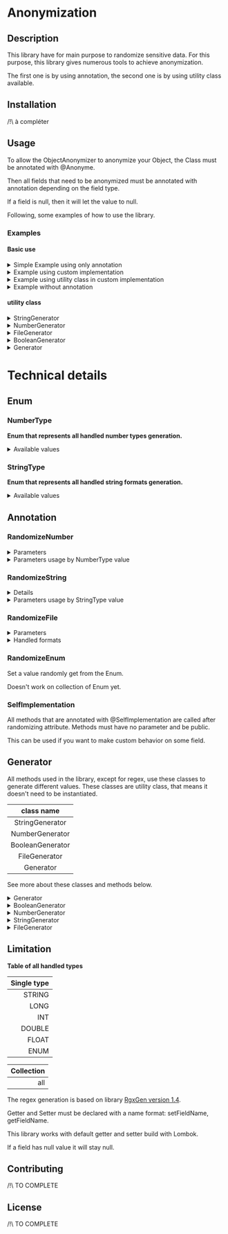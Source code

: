 # Anonymization

## Description

This library have for main purpose to randomize sensitive data.
For this purpose, this library gives numerous tools to achieve anonymization.

The first one is by using annotation, the second one is by using utility class available.

## Installation

/!\ à compléter 

## Usage
To allow the ObjectAnonymizer to anonymize your Object, the Class must be annotated with @Anonyme.

Then all fields that need to be anonymized must be annotated with annotation depending on the field type.

If a field is null, then it will let the value to null.

Following, some examples of how to use the library.

### Examples

#### Basic use
<details>
    <summary>
        Simple Example using only annotation
    </summary>

In this example, we want to randomize value with the simplest way.
First we set annotation **@Anonyme** on the class, then we annotate fields that need to be randomized.

````java
@Anonyme
public class Person {

    @RandomizeString(StringType.STRING)
    private String firstName = "";

    @RandomizeString(value = StringType.STRING, minLength = 2, maxLength = 2)
    private String lastName = "";

    @RandomizeString(StringType.EMAIL)
    private String email = "";

    @RandomizeString(StringType.NUMBER)
    private String number = "";

    @RandomizeNumber(value = NumberType.LONG, minValue = "15", maxValue = "21", minSize = 3, maxSize = 6)
    private List<Long> longs = new ArrayList<>();

    /*  Getter and Setter necessary */
    /* Constructor */
}
````

````java
public class Main {
    public static void main(String[] args) {
        Person p = new Person();  // create a new Person
        ObjectAnonymizer oa = new ObjectAnonymizer();  // instance of objectAnonymizer 
        oa.anonymize(p);  // apply anonymization to p
    }
}
````

There, all fields annotated will be randomized based on the behavior given in the annotation.

</details>

<details>
    <summary>
        Example using custom implementation
    </summary>

In this example, we want to randomize firstName and lastName using annotation, we want fullName as firstName and lastName anonymized separated by a space.

For this, we can use **@SelfImplementation** as following to consider other fields during the anonymization.

First, we set annotation **@Anonyme** on the class, then we annotate fields firstName and lastName.
At last, we create a method that will be annotated with **@SelfImplementation**.

A method annotated with **@SelfImplementation** will be called after field anonymization.



````java
@Anonyme
public class Person {

    @RandomizeString(StringType.STRING)
    private String firstName = "";

    @RandomizeString(value = StringType.STRING, minLength = 2, maxLength = 2)
    private String lastName = "";

    private String fullName = "";

    @SelfImplementation
    public void customExample() {
        fullName = firstName + " " + lastName;
    }

    /*  Getter and Setter necessary */
    /* Constructor */
}
````

````java
public class Main {
    public static void main(String[] args) {
        Person p = new Person();  // create a new Person
        ObjectAnonymizer oa = new ObjectAnonymizer();  // instance of objectAnonymizer 
        oa.anonymize(p);  // apply anonymization to p
    }
}
````

In this case, the firstName and lastName will be randomized by annotation.
At the end, the method customExample( ) will be called so fullName will be the firstName and lastName that have been randomized.

</details>


<details>
    <summary>
        Example using utility class in custom implementation
    </summary>

In this example, we want to randomize fields but with specific behavior.

In this case utility class can be used for this purpose.

First we set annotation **@Anonyme** on the class, then we create a method that will be annotated with **@SelfImplementation**.

````java
@Anonyme
public class Person {

    private String fullName = "";

    @SelfImplementation
    public void customExample() {
        fullName = StringGenerator.generateString() + " " + StringGenerator.generateString(4, 5);
    }

    /*  Getter and Setter necessary */
    /* Constructor */
}
````

````java
public class Main {
    public static void main(String[] args) {
        Person p = new Person();  // create a new Person
        ObjectAnonymizer oa = new ObjectAnonymizer();  // instance of objectAnonymizer 
        oa.anonymize(p);  // apply anonymization to p
    }
}
````

Here full name will be constructed as a random string of random size between default value given
[here](#staticStringGenerator) and a random string of size between 4 and 5, separated by a space.

</details>

<details>
    <summary>
        Example without annotation
    </summary>

In this example, we want to randomize firstName and lastName and anonymize the CV without any annotation.

Here the old cv is deleted then create a new cv without any content.



````java
public class Person {

    private String firstName = "";

    private String lastName = "";

    private String cvUri = "path/to/file.pdf";

    /*  Getter and Setter */
    /* Constructor */
}
````

````java
import org.avisto.anonymization.generator.StringGenerator;

public class Main {
    public static void main(String[] args) {
        Person p = new Person("Zoo", "Landers", "tmp/cv/cv_zou_landers.pdf");  // create a new Person
        p.setFirstName(StringGenerator.generateString());
        p.setLastName(StringGenerator.generateString());
        FileGenerator.deleteFile(p.getCvUri());
        FileGenerator.generateFile("tmp/cv/", "new_name", "pdf");
    }
}
````

</details>

#### utility class

<details>
    <summary>
       StringGenerator
    </summary>

````java
import org.avisto.anonymization.generator.StringGenerator;

public class Main {
    public static void main(String[] args) {
        String v1 = StringGenerator.generateString();
        // v1 = a random string with length between default value define in StringGenerator class

        String v2 = StringGenerator.generateString(1, 3);
        // v2 = a random string with length between 1 and 3

        String v3 = StringGenerator.generateNumber(10, 16, 3);
        // v3 = a number as string between the first and second parameter and fill with 0 at the beginning to have a length equals to the last parameter

        String v4 = StringGenerator.generateNumber(4);
        // v4 = string of 4 number

        String v5 = StringGenerator.generateText(1, 5);
        // v5 = string of length between 1 and 5, the string is based on LOREM_IPSUM field in class StringGenerator

        String v6 = StringGenerator.generateStringFromFile("path/To/File/example.txt");
        // v6 = random value get in the file given

        String v7 = StringGenerator.generateFromRegex("[a-z]{2}[0-9]{3}");
        // v7 = string that match the pattern given 
    }
}
````
Here the file example.txt contains :<br>
_________
An<br>
example
_________

See supported regex pattern syntax [here](https://github.com/curious-odd-man/RgxGen#supported-syntax).

</details>


<details>
    <summary>
       NumberGenerator
    </summary>

````java
public class Main {
    public static void main(String[] args) {
        int v1 = NumberGenerator.generateInt(); 
        // v1 = a random int

        long v2 = NumberGenerator.generateLong();
        // v2 = a random long

        float v3 = NumberGenerator.generateFloat();
        // v3 = a random float

        double v4 = NumberGenerator.generateDouble();
        // v4 = a random double

        int v5 = NumberGenerator.generateInt(10, 20);
        // v5 = a random int between 10 and 20 exclude

        long v6 = NumberGenerator.generateLong(10L, 20L);
        // v6 = a random long between 10 and 20 exclude

        float v7 = NumberGenerator.generateFloat(10f, 20f);
        // v7 = a random float between 10 and 20 exclude

        double v8 = NumberGenerator.generateDouble(10d, 20d);
        // v8 = a random double between 10 and 20 exclude
    }
}
````

</details>

<details>
    <summary>
       FileGenerator
    </summary>

````java
public class Main {
    public static void main(String[] args) {
        String v1 = FileGenerator.generateFile("/tmp", "name_of_file", "pdf"); // create a file of extension pdf
        // v1 = string corresponding of path where the file has been created
        // here : /tmp/name_of_file.pdf

        String v2 = FileGenerator.generateFile("/tmp/name_of_file.pdf"); // create a file of extension pdf
        // v2 = string corresponding of path where the file has been created
        // here : /tmp/name_of_file.pdf

        String v3 = FileGenerator.generateFile("/tmp/my_base_directory/", "/tmp/name_of_file.png"); // search a base file name base.png in the directory given as first parameter then create a copy to the path given in second parameter
        // v3 = string corresponding of path where the file has been created
        // here : /tmp/name_of_file.png

        byte[] v4 = FileGenerator.generateFileAsBytes("jpeg");
        // v4 = array of byte corresponding of a base file of extension jpeg

        byte[] v5 = FileGenerator.generateFileAsBytes("/tmp/my_base_directory/", "txt"); // search a base file name base.txt in the directory given as first parameter to return as byte array
        // v5 = array of byte corresponding of a base file txt get in the directory given as first param

        String v6 = FileGenerator.getExtension("/tmp/name_of_file.pdf");
        // v6 = extension of the file
        // here : pdf

        boolean v7 = FileGenerator.deleteFile("/tmp/file_to_delete.docx");
        // v7 = boolean that indicate if it has deleted the file given properly
    }
}
````
</details>

<details>
    <summary>
       BooleanGenerator
    </summary>

````java
import org.avisto.anonymization.generator.BooleanGenerator;

public class Main {
    public static void main(String[] args) {
        boolean v1 = BooleanGenerator.generateBoolean();
        // v1 = boolean that have 50% chance to be true 

        boolean v2 = BooleanGenerator.generateBoolean(0.3);
        // v2 = boolean that have 30% chance to be true
    }
}
````
</details>

</details>

<details>
    <summary>
       Generator
    </summary>

````java
import org.avisto.anonymization.generator.BooleanGenerator;
import org.avisto.anonymization.generator.Generator;

import java.util.ArrayList;
import java.util.List;

public class Main {
    public static void main(String[] args) {
        List<String> values = new ArrayList<>();
        values.add("first value");
        values.add("second value");
        
        String v1 = Generator.generateValueFromCollection(values);
        // v1 = random value from values 

        int v2 = Generator.generateValueFromCollection(new Integer[]{12, 10, 8});
        // v2 = random value from array given 
        // work only on arrays of Objects not primitives
    }
}
````
Note that generateValueFromCollection works on any type which is inside the collection given.

Here we used String and Integer, but it can be any Object.

</details>


# Technical details

## Enum

### NumberType
**Enum that represents all handled number types generation.**
<details>
    <summary>
        Available values
    </summary>

Values:
- `LONG`
- `INT`
- `FLOAT`
- `DOUBLE`
</details>

### StringType
**Enum that represents all handled string formats generation.**

<details>
    <summary>
        Available values
    </summary>

Values:
- `STRING`
- `TEXT`
- `EMAIL`
- `URL`
- `PHONE_INTERNATIONAL`
- `PHONE_FR`
- `SOCIAL_SECURITY_NUMBER`
- `LICENSE_PLATE`
- `STRING_FROM_FILE`
- `NUMBER`
- `STRING_FROM_ARRAY`
- `REGEX`
</details>

## Annotation

### RandomizeNumber

<details>
    <summary>
        Parameters
    </summary>

|     name | type       | is optional | default   | description                |
|---------:|------------|-------------|-----------|----------------------------|
|    value | NumberType | false       | none      | behavior                   |
| minValue | String     | true        | "default" | min value                  |
| maxValue | String     | true        | "default" | max value                  |
|  minSize | int        | true        | 1         | min size of the collection |
|  maxSize | int        | true        | 15        | max size of the collection |

The default min (alt. max) value is the minimal (alt. maximal) value possible depending on the NumberType.

The size of the collection is selected randomly between minSize and maxSize.

minSize and maxSize are used only if the field is a collection.

</details>

<details>
    <summary>
        Parameters usage by NumberType value
    </summary>

|   value | parameters                               | description     |
|--------:|------------------------------------------|-----------------|
|    LONG | minValue, maxValue, minSize, maxSize     | generate long   |
|     INT | minValue, maxValue, minSize, maxSize     | generate int    |
|   FLOAT | minValue, maxValue, minSize, maxSize     | generate float  |
|  DOUBLE | minValue, maxValue, minSize, maxSize     | generate double |

</details>

### RandomizeString <a id='stringAnnotation'/>

<details>
    <summary>
        Parameters
    </summary>

|           name | type            | is optional | default         | description                               |
|---------------:|-----------------|-------------|-----------------|-------------------------------------------|
|          value | StringType      | false       | none            | behavior                                  |
|      minLength | int             | true        | "default"       | min length                                |
|      maxLength | int             | true        | "default"       | max length                                |
|           path | String          | true        | ""              | path of the file where to get values      |
| possibleValues | Array\<String\> | true        | {}              | array of different values that can be set |
|        minSize | int             | true        | 1               | min size of the collection                |
|        maxSize | int             | true        | 10              | max size of the collection                |
|        pattern | String          | true        | "\[a-z\]{5,12}" | regex pattern                             |

The default minLength (alt. maxLength) value is the minimal (alt. maximal) length possible depending on the StringType,
the final length is selected randomly between minLength and MaxLength.

The size of the collection is selected randomly between minSize and maxSize.

minSize and maxSize are used only if the field is a collection.

See supported regex pattern syntax [here](https://github.com/curious-odd-man/RgxGen#supported-syntax).

</details>

<details>
    <summary>
        Parameters usage by StringType value
    </summary>

|                  value | parameters                             | description                                                                               |
|-----------------------:|----------------------------------------|-------------------------------------------------------------------------------------------|
|                 STRING | minLength, maxLength, minSize, maxSize | generate random string, the alphabet is \[a-z\]                                           |
|                   TEXT | minLength, maxLength, minSize, maxSize | generate "Lorem ipsum" text                                                               |
|                  EMAIL | minSize, maxSize                       | generate random email with format : %s.%s@%s.%s \*                                        |
|                    URL | minSize, maxSize                       | generate random url with format : \[https, http\]://%s/%s/%s \*                           |
|    PHONE_INTERNATIONAL | minSize, maxSize                       | generate international phone number                                                       |
|               PHONE_FR | minSize, maxSize                       | generate french national phone number                                                     |
| SOCIAL_SECURITY_NUMBER | minSize, maxSize                       | generate random social security number with format : \[0,1\]\[0-9\]{2}\[01-12\]\[0-9\]{8} |
|          LICENSE_PLATE | minSize, maxSize                       | generate license plate with format \[A-Z\]{2}-\[0-9\]{3}-\[A-Z\]{2}                       |
|       STRING_FROM_FILE | path, minSize, maxSize                 | select value from file                                                                    |
|      STRING_FROM_ARRAY | possibleValues , minSize, maxSize      | select value from array                                                                   |
|                 NUMBER | minLength, maxLength, minSize, maxSize | generate number as string                                                                 |
|                  REGEX | pattern, minSize, maxSize              | generate string which respects the pattern                                                |
|                   IPV4 | minSize, maxSize                       | generate string which respects IPV4 format                                                |
|                   IPV6 | minSize, maxSize                       | generate string which respects IPV6 format                                                |

 `*` Replace %s by a random string.

</details>


### RandomizeFile

<details>
    <summary>
        Parameters
    </summary>

|             name | type             | is optional | default                                                                     | description                                      |
|-----------------:|------------------|-------------|-----------------------------------------------------------------------------|--------------------------------------------------|
|  pathToDirectory | String           | false       | none                                                                        | directory where to save new file                 |
| nameFileBehavior | @RandomizeString | true        | @RandomizeString(value = StringType.STRING, minLength = 15, maxLength = 30) | behavior of how to generate the name of new file |
|        removeOld | boolean          | true        | true                                                                        | define if the old file should be removed         |
|          minSize | int              | true        | 1                                                                           | min size of the collection                       |
|          maxSize | int              | true        | 15                                                                          | max size of the collection                       |

The size of the collection is selected randomly between minSize and maxSize.

See more about nameFileBehavior on [RandomizeString](#stringAnnotation).

</details>

<details>
    <summary>
        Handled formats
    </summary>

|    format    | extension                                   |
|:------------:|---------------------------------------------|
|    image     | `bmp` `gif` `png` `jpg` `jpeg` `tiff` `svg` |
|     text     | `odt` `docx` `txt`                          |
| presentation | `ods` `pptx`                                |
| spreadsheet  | `odp` `xlsx` `csv`                          |
|    video     | `mp4`                                       |
|    audio     | `mp3` `m4a` `flac` `ogg` `wav`              |
|    other     | `pdf` `html` `htm`                          |


</details>

### RandomizeEnum

Set a value randomly get from the Enum.

Doesn't work on collection of Enum yet.

### SelfImplementation

All methods that are annotated with @SelfImplementation are called after randomizing attribute. Methods must have no parameter and be public.

This can be used if you want to make custom behavior on some field.


## Generator

All methods used in the library, except for regex, use these classes to generate different values. These classes are utility class, that means it doesn't need to be instantiated.

|    class name    |
|:----------------:|
| StringGenerator  |
| NumberGenerator  |
| BooleanGenerator |
|  FileGenerator   |
|    Generator     |

See more about these classes and methods below.

</details>

<details>
    <summary>
        Generator
    </summary>

### static method

`generateValueFromCollection( List<T> origin )` => Return a random value in the parameter origin.

`generateValueFromCollection( T[] origin )` => Return a random value in the parameter origin.

</details>

<details>
    <summary>
        BooleanGenerator
    </summary>

### static method

`GenerateBoolean( )` => Return a random boolean with a probability equals to 50% for true and 50% for false.

`GenerateBoolean( Float probability )` => Return a random boolean with a probability equals to { probability } for true and { 1 - probability } for false.

</details>


<details>
    <summary>
        NumberGenerator
    </summary>

### static method

`generateDouble( )` => Return a random Double.

`generateDouble( Double min, Double max )` => Generate a random Double, the value is between [ min, max [.

`generateFloat( )` => Return a random Float.

`generateFloat( Float min, Float max )` => Generate a random Float, the value is between [ min, max [.

`generateInt( )` => Return a random Integer.

`generateInt( Int min, Int max )` => Generate a random Int, the value is between [ min, max [.

`generateLong( )` => Return a random Long.

`generateLong( Long min, Long max )` => Generate a random Long, the value is between [ min, max [.

</details>

<details>
    <summary>
        StringGenerator
    </summary>

### static field <a id='staticStringGenerator'/>
int **DEFAULT_MAX_LENGTH** = 12

int **DEFAULT_MAX_SIZE** = 10

int **DEFAULT_MIN_LENGTH** = 3

int **DEFAULT_MIN_SIZE** = 1

String **LOREM_IPSUM** => basic lorem ipsum

### static method

`generateNumber( int length )` => Return a string of { length } number.

`generateNumber( long minValue, long maxValue, int digits )` => Return a string of random numbers in a minValue and maxValue.
If the value doesn't fill all digits it will complete it with enough 0 at the beginning.

`generateString( )` => Generate a random string with random length between [ DEFAULT_MIN_LENGTH, DEFAULT_MAX_LENGTH ].

`generateString( int minLength, int maxLength )` => Generate a random string with random length between [ minLength , maxLength ].
To generate a specific length, choose a value where minLength = maxLength.


`generateStringFromFile( String path )` => Select a random value from a file, the value in file must match this format:
_________
data1<br>
data2<br>
data3
_________
WARNING : It saves the content of the file on a map.
On consecutive calls, the file will not be re-opened each time, so if the path didn't change and the content of the file changed, it will not handle changes.


`generateText(int minLength, int maxLength)` => Generate "Lorem Ipsum" String with random length between [ minLength , maxLength ].
To generate a specific length, choose a value where minLength = maxLength.


`generateFromRegex( String pattern )` => Generate a string that match the pattern given
</details>

<details>
    <summary>
        FileGenerator
    </summary>

### static method

`deleteFile( String pathToFile )` =>
Delete the file given in param.

`generateFile( String pathToFile )` =>
Generate and save a file on the path given, based on blank file put in resources in this library.<br>
It will get the extension expected on the pathToFile param.

`generateFile( String originDirectory, String pathToFile )` =>
Generate a file based on file in originDirectory. To work, files must match name: base.[extension]<br>
It will get the extension expected on the pathToFile param.

`generateFile( String pathToDirectory, String name, String extension )` => 
Generate a file to the pathToDirectory with the name and extension given, based on blank file in resources in this library depending on the extension given.

`generateFileAsBytes( String extension )` =>
It will return the byte array corresponding to the file depending on the extension given. 
It will get a template file on resources from this library.

`generateFileAsBytes( String originDirectory, String extension )` =>
It will return the byte array corresponding to the file depending on the extension given.
It will get a template file on the originDirectory given, the template must match name base.[extension] .

`getExtension( String pathToFile )` => Get and return the extension of a file given.

</details>

## Limitation

**Table of all handled types**

| Single type |
|------------:|
|      STRING |
|        LONG |
|         INT |
|      DOUBLE |
|       FLOAT |
|        ENUM |

| Collection |
|-----------:|
|        all |

The regex generation is based on library [RgxGen version 1.4](https://github.com/curious-odd-man/RgxGen/tree/1.4).

Getter and Setter must be declared with a name format: setFieldName, getFieldName. 

This library works with default getter and setter build with Lombok.

If a field has null value it will stay null.

## Contributing
/!\ TO COMPLETE

## License
/!\ TO COMPLETE 

